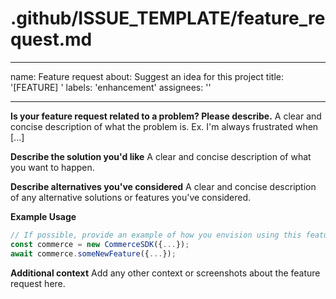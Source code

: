 # .github/ISSUE_TEMPLATE/feature_request.md

---

name: Feature request
about: Suggest an idea for this project
title: '[FEATURE] '
labels: 'enhancement'
assignees: ''

---

**Is your feature request related to a problem? Please describe.**
A clear and concise description of what the problem is. Ex. I'm always frustrated when [...]

**Describe the solution you'd like**
A clear and concise description of what you want to happen.

**Describe alternatives you've considered**
A clear and concise description of any alternative solutions or features you've considered.

**Example Usage**

```typescript
// If possible, provide an example of how you envision using this feature
const commerce = new CommerceSDK({...});
await commerce.someNewFeature({...});
```

**Additional context**
Add any other context or screenshots about the feature request here.
